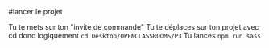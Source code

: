 #lancer le projet

Tu te mets sur ton "invite de commande" 
Tu te déplaces sur ton projet avec cd donc logiquement `cd Desktop/OPENCLASSROOMS/P3`
Tu lances `npm run sass`